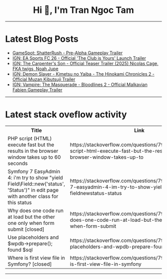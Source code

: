 <h1 align="center">Hi 👋, I'm Tran Ngoc Tam</h1>

---

# Latest Blog Posts 
<!-- BLOG-POST-LIST:START -->
- [GameSpot: ShatterRush - Pre-Alpha Gameplay Trailer](https://dev.to/gg_news/gamespot-shatterrush-pre-alpha-gameplay-trailer-271i)
- [IGN: EA Sports FC 26 - Official &#39;The Club is Yours&#39; Launch Trailer](https://dev.to/gg_news/ign-ea-sports-fc-26-official-the-club-is-yours-launch-trailer-pgp)
- [IGN: The Carpenter&#39;s Son - Official Teaser Trailer &lpar;2025&rpar; Nicolas Cage, FKA twigs, Noah Jupe](https://dev.to/gg_news/ign-the-carpenters-son-official-teaser-trailer-2025-nicolas-cage-fka-twigs-noah-jupe-h2k)
- [IGN: Demon Slayer - Kimetsu no Yaiba - The Hinokami Chronicles 2 - Official Muzan Kibutsuji Trailer](https://dev.to/gg_news/ign-demon-slayer-kimetsu-no-yaiba-the-hinokami-chronicles-2-official-muzan-kibutsuji-trailer-1072)
- [IGN: Vampire: The Masquerade - Bloodlines 2 - Official Malkavian Fabien Gameplay Trailer](https://dev.to/gg_news/ign-vampire-the-masquerade-bloodlines-2-official-malkavian-fabien-gameplay-trailer-42d4)
<!-- BLOG-POST-LIST:END -->

---

# Latest stack oveflow activity
<table>
  <tr><th>Title</th><th>Link</th></tr>
  <!-- STACKOVERFLOW:START --><tr><td>PHP script &lpar;HTML&rpar; execute fast but the results in the browser window takes up to 60 seconds</td><td>https://stackoverflow.com/questions/79768843/php-script-html-execute-fast-but-the-results-in-the-browser-window-takes-up-to</td></tr><tr><td>Symfony 7 EasyAdmin 4: i&#39;m try to show &quot;yield Field\Field::new&lpar;&#39;status&#39;, &#39;Status&#39;&rpar;&quot; in edit page with another class for this status</td><td>https://stackoverflow.com/questions/79768497/symfony-7-easyadmin-4-im-try-to-show-yield-field-fieldnewstatus-status</td></tr><tr><td>Why does one code run at load but the other one only when form submit [closed]</td><td>https://stackoverflow.com/questions/79768298/why-does-one-code-run-at-load-but-the-other-one-only-when-form-submit</td></tr><tr><td>Use placeholders and $wpdb-&gt;prepare&lpar;&rpar;; found $sql</td><td>https://stackoverflow.com/questions/79768265/use-placeholders-and-wpdb-prepare-found-sql</td></tr><tr><td>Where is first view file in Symfony? [closed]</td><td>https://stackoverflow.com/questions/79768074/where-is-first-view-file-in-symfony</td></tr><!-- STACKOVERFLOW:END -->
</table>

---



